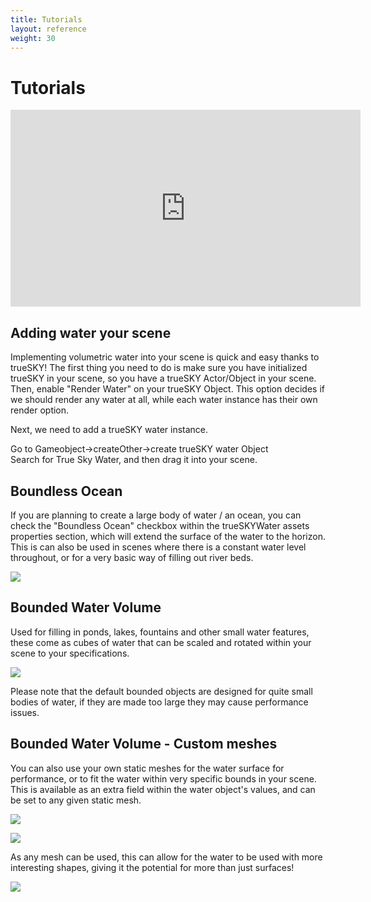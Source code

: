 ```yaml
---
title: Tutorials
layout: reference
weight: 30
---
```






Tutorials
============


<div class="video-wrapper">
<div class="video-container">
<iframe width="560" height="315" src="https://www.youtube.com/embed/uwZZTEqaUbo" frameborder="0" allow="accelerometer; autoplay; encrypted-media; gyroscope; picture-in-picture" allowfullscreen></iframe>
</div>
<!-- /video -->
</div>
<!-- /video-wrapper --> 


Adding water your scene
-----------------
Implementing volumetric water into your scene is quick and easy thanks to trueSKY! The first thing you need to do is make sure you have initialized trueSKY in your scene, so you have a trueSKY Actor/Object in your scene. Then, enable "Render Water" on your trueSKY Object. This option decides if we should render any water at all, while each water instance has their own render option.

Next, we need to add a trueSKY water instance. 

<div class="unity-specific">
Go to Gameobject->createOther->create trueSKY water Object
</div>

<div class="ue4-specific">
Search for True Sky Water, and then drag it into your scene.
</div>


Boundless Ocean
-----------------
If you are planning to create a large body of water / an ocean, you can check the "Boundless Ocean" checkbox within the trueSKYWater assets properties section, which will extend the surface of the water to the horizon. This is can also be used in scenes where there is a constant water level throughout, or for a very basic way of filling out river beds.

![](/images/BoundlessExample.png)



Bounded Water Volume
-----------------
Used for filling in ponds, lakes, fountains and other small water features, these come as cubes of water that can be scaled and rotated within your scene to your specifications.

![](/images/BoundedExample.png)


Please note that the default bounded objects are designed for quite small bodies of water, if they are made too large they may cause performance issues.


Bounded Water Volume - Custom meshes
-----------------
You can also use your own static meshes for the water surface for performance, or to fit the water within very specific bounds in your scene. This is available as an extra field within the water object's values, and can be set to any given static mesh.

![](/images/BoundedExampleMesh.png)

![](/images/BoundedExampleMeshHidden.png)


As any mesh can be used, this can allow for the water to be used with more interesting shapes, giving it the potential for more than just surfaces!

![](/images/BoundedExampleMeshAlternate.png)


